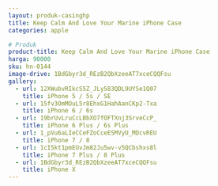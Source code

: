 ```yaml
---
layout: produk-casinghp
title: Keep Calm And Love Your Marine iPhone Case
categories: apple

# Produk
product-title: Keep Calm And Love Your Marine iPhone Case
harga: 90000
sku: hn-0144
image-drive: 1BdGbyr3d_REzB2QbXzeeAT7xceCQQFsu
gallery:
  - url: 12XWubvRIkcS5Z_JLy583QDL9UYSe1Q07
    title: iPhone 5 / 5s / SE
  - url: 15fv3OmMOuL5r8EhxG1HahAanCKp2-Txa
    title: iPhone 6 / 6s
  - url: 19brUvLruCcLBbXO7fOFTXnj3SrveCcP_
    title: iPhone 6 Plus / 6s Plus
  - url: 1_pVu6aLIeCCeFZoCceESMVyU_MDcvREU
    title: iPhone 7 / 8
  - url: 1cI5kt1pmEUvJm82Ju5wv-v5QCbshxs8l
    title: iPhone 7 Plus / 8 Plus
  - url: 1BdGbyr3d_REzB2QbXzeeAT7xceCQQFsu
    title: iPhone X
---
```

